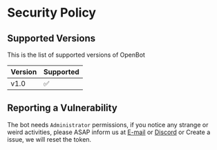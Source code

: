 # Security Policy

## Supported Versions

This is the list of supported versions of OpenBot

| Version | Supported          |
| ------- | ------------------ |
| v1.0      | ✅                |

## Reporting a Vulnerability


The bot needs `Administrator` permissions, if you notice any strange or weird activities, please ASAP inform us at [E-mail](mailto:hewol@proton.me) or [Discord](https://discord.gg/haTmcAtKCP) or Create a issue, we will reset the token.
